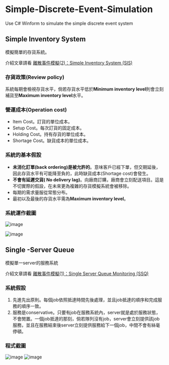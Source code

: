 # Simple-Discrete-Event-Simulation

Use C# Winform to simulate the simple discrete event system

##  Simple Inventory System

模擬簡單的存貨系統。

介紹文章請看 [離散事件模擬(2)：Simple Inventory System (SIS)](https://medium.com/%E9%82%B1%E7%A7%89%E8%AA%A0%E7%A8%8B%E5%BC%8F%E6%9C%AD%E8%A8%98/%E9%9B%A2%E6%95%A3%E4%BA%8B%E4%BB%B6%E6%A8%A1%E6%93%AC%E7%B3%BB%E5%88%97-2-simple-inventory-system-sis-48cee078b1b1?sk=500cd2f6900c1df38b2f0c4487669cf4)

### 存貨政策(Review policy)

系統每期會檢視存貨水平，倘若存貨水平低於**Minimum inventory level**則會立刻補貨至**Maximum inventory level**水平。

### 營運成本(Operation cost)

- Item Cost。訂貨的單位成本。
- Setup Cost。每次訂貨的固定成本。
- Holding Cost。持有存貨的單位成本。
- Shortage Cost。缺貨成本的單位成本。

### 系統的基本假設

* **未消化訂單(back ordering)是被允許的**。意味客戶已經下單，但交期延後，因此存貨水平有可能降至負的，此時缺貨成本(Shortage cost)會發生。
* **不會有延遲交貨( No delivery lag)**。向廠商訂購，廠商會立刻配送項目。這是不切實際的假設，在未來更為複雜的存貨模擬系統會被移除。
* 每期的需求量服從常態分布。
* 最初以及最後的存貨水平需為**Maximum inventory level**。

### 系統運作截圖

![image](https://user-images.githubusercontent.com/42717512/199896008-59725382-f677-4507-ae94-3b04d810f15d.png)

![image](https://user-images.githubusercontent.com/42717512/199896036-bf60de54-0f70-4c8f-ae15-6854dd2a0c97.png)

## Single -Server Queue
模擬單一server的服務系統

介紹文章請看 [離散事件模擬(1)：Single Server Queue Monitoring (SSQ)](https://medium.com/%E9%82%B1%E7%A7%89%E8%AA%A0%E7%A8%8B%E5%BC%8F%E6%9C%AD%E8%A8%98/%E9%9B%A2%E6%95%A3%E4%BA%8B%E4%BB%B6%E6%A8%A1%E6%93%AC%E7%B3%BB%E5%88%97-1-single-server-queue-monitoring-951f52fbe5c3?sk=904f8c94fabdec6034a83a08c27b4824)

### 系統假設

1.	先進先出原則。每個job依照抵達時間先後處理，並且job抵達的順序和完成服務的順序一致。
2.	服務是conservative。只要有job在服務系統內，server就是處於服務狀態，不會閒置。一個job抵達的那刻，倘若隊列沒有job，server會立刻提供該job服務，並且在服務結束後server立刻提供服務給下一個job，中間不會有絲毫停頓。

### 程式截圖
![image](https://user-images.githubusercontent.com/42717512/113428023-a3948180-9408-11eb-9b2b-18eff4e33152.png)
![image](https://user-images.githubusercontent.com/42717512/113428105-c32baa00-9408-11eb-98d7-f408148af7e8.png)




